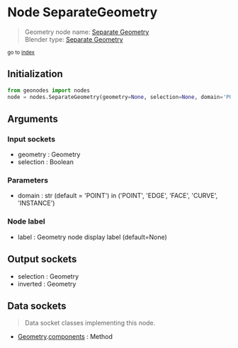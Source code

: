 
# Node SeparateGeometry

> Geometry node name: [Separate Geometry](https://docs.blender.org/manual/en/latest/modeling/geometry_nodes/material/separate_geometry.html)<br>
  Blender type: [Separate Geometry](https://docs.blender.org/api/current/bpy.types.GeometryNodeSeparateGeometry.html)
  
<sub>go to [index](/docs/index.md)</sub>

## Initialization

```python
from geonodes import nodes
node = nodes.SeparateGeometry(geometry=None, selection=None, domain='POINT', label=None)
```



## Arguments


### Input sockets

- geometry : Geometry
- selection : Boolean

### Parameters

- domain : str (default = 'POINT') in ('POINT', 'EDGE', 'FACE', 'CURVE', 'INSTANCE')

### Node label

- label : Geometry node display label (default=None)

## Output sockets

- selection : Geometry
- inverted : Geometry

## Data sockets

> Data socket classes implementing this node.
  
  
- [Geometry](/docs/sockets/Geometry.md).[components](/docs/sockets/Geometry.md#components) : Method
  

